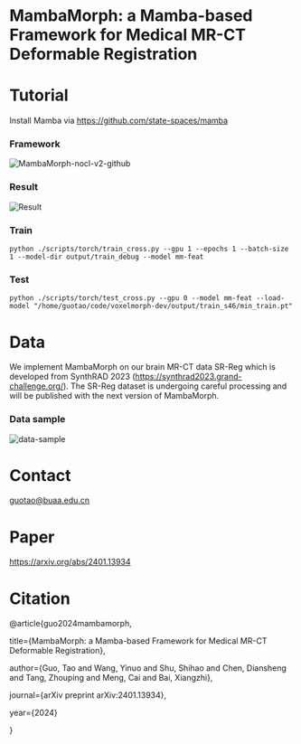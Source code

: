 # MambaMorph: a Mamba-based Framework for Medical MR-CT Deformable Registration

# Tutorial
Install Mamba via https://github.com/state-spaces/mamba

### Framework
![MambaMorph-nocl-v2-github](https://github.com/Guo-Stone/MambaMorph/assets/77957555/8c14c6a4-012c-4153-8442-a1ad5555367f)

### Result
![Result](https://github.com/Guo-Stone/MambaMorph/assets/77957555/6318dfcb-0325-4d49-b8b2-4bd78823a303)

### **Train**

```
python ./scripts/torch/train_cross.py --gpu 1 --epochs 1 --batch-size 1 --model-dir output/train_debug --model mm-feat
```

### **Test**

```
python ./scripts/torch/test_cross.py --gpu 0 --model mm-feat --load-model "/home/guotao/code/voxelmorph-dev/output/train_s46/min_train.pt"
```

# Data
We implement MambaMorph on our brain MR-CT data SR-Reg which is developed from SynthRAD 2023 (https://synthrad2023.grand-challenge.org/). The SR-Reg dataset is undergoing careful processing and will be published with the next version of MambaMorph.



### Data sample
![data-sample](https://github.com/Guo-Stone/MambaMorph/assets/77957555/f715aa06-0cf7-41b6-915c-e3ee98756f75)


# Contact
guotao@buaa.edu.cn

# Paper
https://arxiv.org/abs/2401.13934

# Citation

@article{guo2024mambamorph,  

  title={MambaMorph: a Mamba-based Framework for Medical MR-CT Deformable Registration},  

  author={Guo, Tao and Wang, Yinuo and Shu, Shihao and Chen, Diansheng and Tang, Zhouping and Meng, Cai and Bai, Xiangzhi},  

  journal={arXiv preprint arXiv:2401.13934},  

  year={2024}  

}
